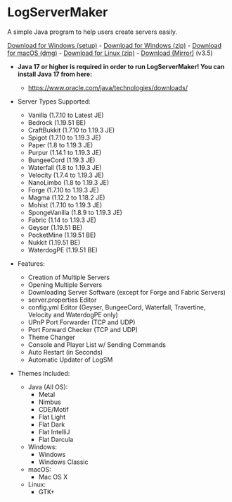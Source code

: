 # LogServerMaker

A simple Java program to help users create servers easily.

[Download for Windows (setup)](https://logicism.tv/downloads/LogSM-setup.exe) - [Download for Windows (zip)](https://logicism.tv/downloads/LogServerMaker-v3.5_win64.zip) - [Download for macOS (dmg)](https://logicism.tv/downloads/LogServerMaker-v3.5_mac.dmg) - [Download for Linux (zip)](https://logicism.tv/downloads/LogServerMaker-v3.5_linux.zip) -  [Download (Mirror)](https://mega.nz/folder/JQJWDToI#2DLwnCAxI_LOBbGzP7Bhiw) (v3.5)

* **Java 17 or higher is required in order to run LogServerMaker! You can install Java 17 from here:**
    * https://www.oracle.com/java/technologies/downloads/

* Server Types Supported:
    * Vanilla (1.7.10 to Latest JE)
    * Bedrock (1.19.51 BE)
    * CraftBukkit (1.7.10 to 1.19.3 JE)
    * Spigot (1.7.10 to 1.19.3 JE)
    * Paper (1.8 to 1.19.3 JE)
    * Purpur (1.14.1 to 1.19.3 JE)
    * BungeeCord (1.19.3 JE)
    * Waterfall (1.8 to 1.19.3 JE)
    * Velocity (1.7.4 to 1.19.3 JE)
    * NanoLimbo (1.8 to 1.19.3 JE)
    * Forge (1.7.10 to 1.19.3 JE)
    * Magma (1.12.2 to 1.18.2 JE)
    * Mohist (1.7.10 to 1.19.3 JE)
    * SpongeVanilla (1.8.9 to 1.19.3 JE)
    * Fabric (1.14 to 1.19.3 JE)
    * Geyser (1.19.51 BE)
    * PocketMine (1.19.51 BE)
    * Nukkit (1.19.51 BE)
    * WaterdogPE (1.19.51 BE)

* Features:
    * Creation of Multiple Servers
    * Opening Multiple Servers
    * Downloading Server Software (except for Forge and Fabric Servers)
    * server.properties Editor
    * config.yml Editor (Geyser, BungeeCord, Waterfall, Travertine, Velocity and WaterdogPE only)
    * UPnP Port Forwarder (TCP and UDP)
    * Port Forward Checker (TCP and UDP)
    * Theme Changer
    * Console and Player List w/ Sending Commands
    * Auto Restart (in Seconds)
    * Automatic Updater of LogSM

* Themes Included:
    * Java (All OS):
        * Metal
        * Nimbus
        * CDE/Motif
        * Flat Light
        * Flat Dark
        * Flat IntelliJ
        * Flat Darcula
    * Windows:
        * Windows
        * Windows Classic
    * macOS:
        * Mac OS X
    * Linux:
        * GTK+
